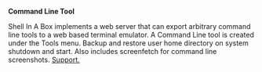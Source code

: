 **Command Line Tool**

Shell In A Box implements a web server that can export arbitrary command line tools to a web based terminal emulator. A Command Line tool is created under the Tools menu. Backup and restore user home directory on system shutdown and start. Also includes screenfetch for command line screenshots. 
[Support.](http://lime-technology.com/forum/index.php?topic=42683.0)

